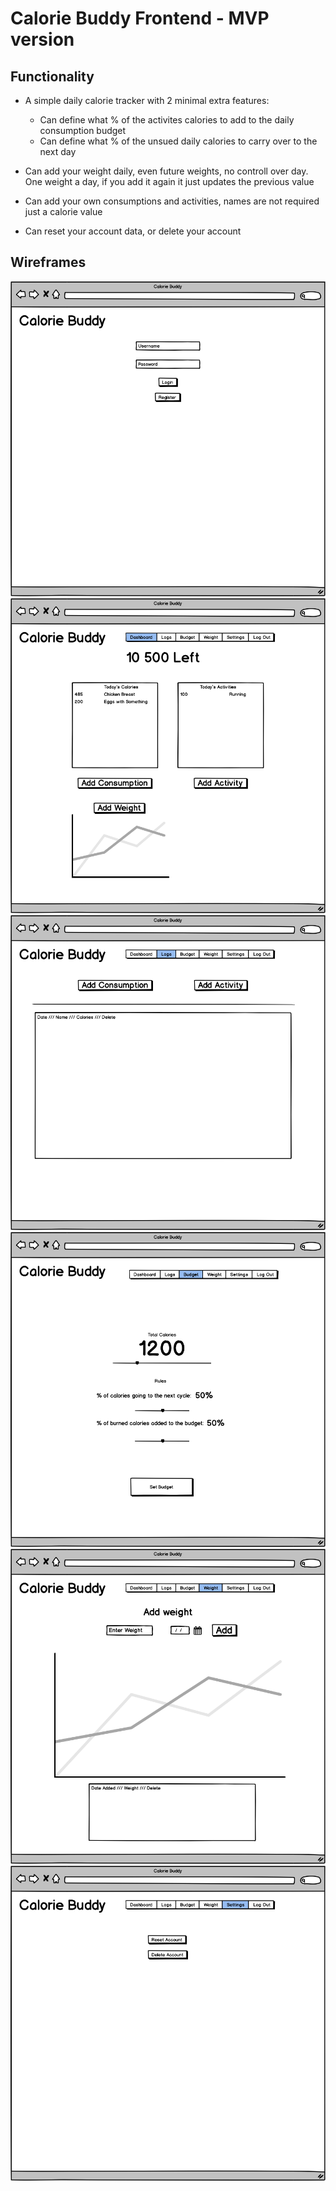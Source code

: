 # Calorie Buddy Frontend - MVP version

## Functionality
- A simple daily calorie tracker with 2 minimal extra features:
  - Can define what % of the activites calories to add to the daily consumption budget
  - Can define what % of the unsued daily calories to carry over to the next day
  
- Can add your weight daily, even future weights, no controll over day. One weight a day, if you add it again it just updates the previous value
- Can add your own consumptions and activities, names are not required just a calorie value
- Can reset your account data, or delete your account

## Wireframes
![Image about Opening wireframe](mvp-wireframes/Opening.png)
![Image about Dashboard wireframe](mvp-wireframes/Dashboard.png)
![Image about Logs wireframe](mvp-wireframes/Logs.png)
![Image about Budget wireframe](mvp-wireframes/Budget.png)
![Image about Weight wireframe](mvp-wireframes/Weight.png)
![Image about Settings wireframe](mvp-wireframes/Settings.png)

